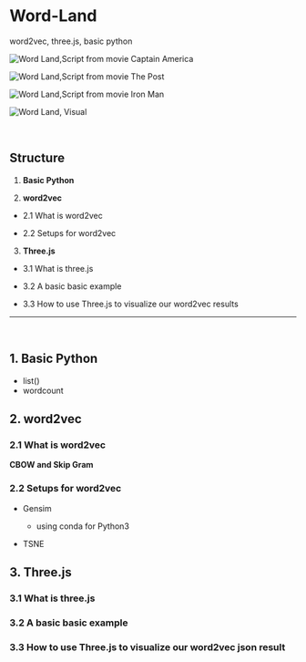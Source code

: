 # Word-Land

word2vec, three.js, basic python

![Word Land,Script from movie Captain America](https://github.com/yulicai/Word-Land/raw/master/images/wordland_gif.gif)

![Word Land,Script from movie The Post](https://github.com/yulicai/Word-Land/raw/master/images/wordland_tp.gif)

![Word Land,Script from movie Iron Man](https://github.com/yulicai/Word-Land/raw/master/images/wordland_im.gif)

![Word Land, Visual](https://github.com/yulicai/Word-Land/raw/master/images/wordland2.gif)

<br>

## Structure

1. **Basic Python**

2. **word2vec**
- 2.1 What is word2vec

- 2.2 Setups for word2vec



 3. **Three.js**

- 3.1 What is three.js

- 3.2 A basic basic example 

- 3.3 How to use Three.js to visualize our word2vec results

***

<br>

## 1. Basic Python 
- list()
- wordcount

## 2. word2vec

### 2.1 What is word2vec

**CBOW and Skip Gram**

### 2.2 Setups for word2vec

- Gensim
	- using conda for Python3 

- TSNE


## 3. Three.js

### 3.1 What is three.js

### 3.2 A basic basic example 

### 3.3 How to use Three.js to visualize our word2vec json result








